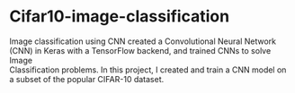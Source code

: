 # Cifar10-image-classification
Image classification using CNN
   created a Convolutional Neural Network (CNN) in Keras with a TensorFlow backend, and trained CNNs to solve Image             
   Classification problems. In this project, I created and train a CNN model on a subset of the popular CIFAR-10 dataset.
